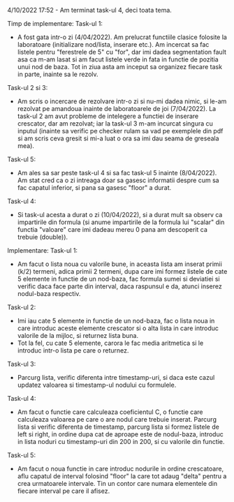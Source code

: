 4/10/2022 17:52 - Am terminat task-ul 4, deci toata tema.

Timp de implementare: 
Task-ul 1:
 - A fost gata intr-o zi (4/04/2022). Am prelucrat functiile clasice folosite la laboratoare (initializare nod/lista, inserare etc.). Am incercat sa fac listele pentru "ferestrele de 5" cu "for", dar imi dadea segmentation fault asa ca m-am lasat si am facut listele verde in fata in functie de pozitia unui nod de baza. Tot in ziua asta am inceput sa organizez fiecare task in parte, inainte sa le rezolv.

 Task-ul 2 si 3:
 - Am scris o incercare de rezolvare intr-o zi si nu-mi dadea nimic, si le-am rezolvat pe amandoua inainte de laboratoarele de joi (7/04/2022). La task-ul 2 am avut probleme de intelegere a functiei de inserare crescator, dar am rezolvat; iar la task-ul 3 m-am incurcat singura cu inputul (inainte sa verific pe checker rulam sa vad pe exemplele din pdf si am scris ceva gresit si mi-a luat o ora sa imi dau seama de greseala mea).

 Task-ul 5:
  - Am ales sa sar peste task-ul 4 si sa fac task-ul 5 inainte (8/04/2022). Am stat cred ca o zi intreaga doar sa gasesc informatii despre cum sa fac capatul inferior, si pana sa gasesc "floor" a durat.
  
  Task-ul 4:
  - Si task-ul acesta a durat o zi (10/04/2022), si a durat mult sa observ ca impartirile din formula (si anume impartirile de la formula lui "scalar" din functia "valoare" care imi dadeau mereu 0 pana am descoperit ca trebuie (double)).

Implementare:
Task-ul 1:
 - Am facut o lista noua cu valorile bune, in aceasta lista am inserat primii (k/2) termeni, adica primii 2 termeni, dupa care imi formez listele de cate 5 elemente in functie de un nod-baza, fac formula sumei si deviatiei si verific daca face parte din interval, daca raspunsul e da, atunci inserez nodul-baza respectiv.
 
 Task-ul 2:
 - Imi iau cate 5 elemente in functie de un nod-baza, fac o lista noua in care introduc aceste elemente crescator si o alta lista in care introduc valorile de la mijloc, si returnez lista buna.
 - Tot la fel, cu cate 5 elemente, carora le fac media aritmetica si le introduc intr-o lista pe care o returnez.
 
 Task-ul 3:
 - Parcurg lista, verific diferenta intre timestamp-uri, si daca este cazul updatez valoarea si timestamp-ul nodului cu formulele.

 Task-ul 4:
 - Am facut o functie care calculeaza coeficientul C, o functie care calculeaza valoarea pe care o are nodul care trebuie inserat. Parcurg lista si verific diferenta de timestamp, parcurg lista si formez listele de left si right, in ordine dupa cat de aproape este de nodul-baza, introduc in lista noduri cu timestamp-uri din 200 in 200, si cu valorile din functie.

 Task-ul 5:
 - Am facut o noua functie in care introduc nodurile in ordine crescatoare, aflu capatul de interval folosind "floor" la care tot adaug "delta" pentru a crea urmatoarele intervale. Tin un contor care numara elementele din fiecare interval pe care il afisez.
  
